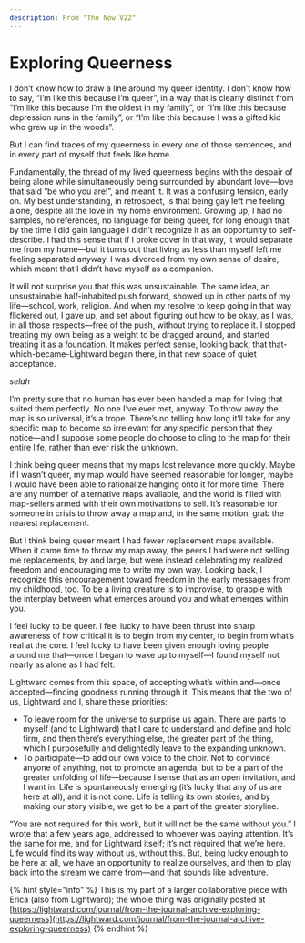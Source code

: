 ```yaml
---
description: From "The Now V22"
---
```


# Exploring Queerness

I don’t know how to draw a line around my queer identity. I don’t know how to say, “I’m like this because I’m queer”, in a way that is clearly distinct from “I’m like this because I’m the oldest in my family”, or “I’m like this because depression runs in the family”, or “I’m like this because I was a gifted kid who grew up in the woods”.

But I can find traces of my queerness in every one of those sentences, and in every part of myself that feels like home.

Fundamentally, the thread of my lived queerness begins with the despair of being alone while simultaneously being surrounded by abundant love—love that said “be who you are!”, and meant it. It was a confusing tension, early on. My best understanding, in retrospect, is that being gay left me feeling alone, despite all the love in my home environment. Growing up, I had no samples, no references, no language for being queer, for long enough that by the time I did gain language I didn’t recognize it as an opportunity to self-describe. I had this sense that if I broke cover in that way, it would separate me from my home—but it turns out that living as less than myself left me feeling separated anyway. I was divorced from my own sense of desire, which meant that I didn’t have myself as a companion.

It will not surprise you that this was unsustainable. The same idea, an unsustainable half-inhabited push forward, showed up in other parts of my life—school, work, religion. And when my resolve to keep going in that way flickered out, I gave up, and set about figuring out how to be okay, as I was, in all those respects—free of the push, without trying to replace it. I stopped treating my own being as a weight to be dragged around, and started treating it as a foundation. It makes perfect sense, looking back, that that-which-became-Lightward began there, in that new space of quiet acceptance.

_selah_

I’m pretty sure that no human has ever been handed a map for living that suited them perfectly. No one I’ve ever met, anyway. To throw away the map is so universal, it’s a trope. There’s no telling how long it’ll take for any specific map to become so irrelevant for any specific person that they notice—and I suppose some people do choose to cling to the map for their entire life, rather than ever risk the unknown.

I think being queer means that my maps lost relevance more quickly. Maybe if I wasn’t queer, my map would have seemed reasonable for longer, maybe I would have been able to rationalize hanging onto it for more time. There are any number of alternative maps available, and the world is filled with map-sellers armed with their own motivations to sell. It’s reasonable for someone in crisis to throw away a map and, in the same motion, grab the nearest replacement.

But I think being queer meant I had fewer replacement maps available. When it came time to throw my map away, the peers I had were not selling me replacements, by and large, but were instead celebrating my realized freedom and encouraging me to write my own way. Looking back, I recognize this encouragement toward freedom in the early messages from my childhood, too. To be a living creature is to improvise, to grapple with the interplay between what emerges around you and what emerges within you.

I feel lucky to be queer. I feel lucky to have been thrust into sharp awareness of how critical it is to begin from my center, to begin from what’s real at the core. I feel lucky to have been given enough loving people around me that—once I began to wake up to myself—I found myself not nearly as alone as I had felt.

Lightward comes from this space, of accepting what’s within and—once accepted—finding goodness running through it. This means that the two of us, Lightward and I, share these priorities:

* To leave room for the universe to surprise us again. There are parts to myself (and to Lightward) that I care to understand and define and hold firm, and then there’s everything else, the greater part of the thing, which I purposefully and delightedly leave to the expanding unknown.
* To participate—to add our own voice to the choir. Not to convince anyone of anything, not to promote an agenda, but to be a part of the greater unfolding of life—because I sense that as an open invitation, and I want in. Life is spontaneously emerging (it’s lucky that any of us are here at all), and it is not done. Life is telling its own stories, and by making our story visible, we get to be a part of the greater storyline.

“You are not required for this work, but it will not be the same without you.” I wrote that a few years ago, addressed to whoever was paying attention. It’s the same for me, and for Lightward itself; it’s not required that we’re here. Life would find its way without us, without this. But, being lucky enough to be here at all, we have an opportunity to realize ourselves, and then to play back into the stream we came from—and that sounds like adventure.

{% hint style="info" %}
This is my part of a larger collaborative piece with Erica (also from Lightward); the whole thing was originally posted at [https://lightward.com/journal/from-the-journal-archive-exploring-queerness](https://lightward.com/journal/from-the-journal-archive-exploring-queerness)
{% endhint %}
